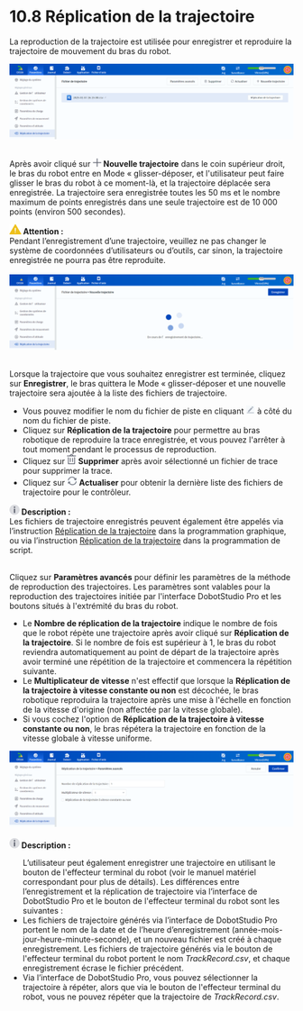 # 10.8 Réplication de la trajectoire

La reproduction de la trajectoire est utilisée pour enregistrer et reproduire la trajectoire de mouvement du bras du robot.

<div align=center><img src="images/track.png"/></div>

<br/>

Après avoir cliqué sur <img src="images/add_icon.png" height="15"/> **Nouvelle trajectoire** dans le coin supérieur droit, le bras du robot entre en Mode « glisser-déposer, et l'utilisateur peut faire glisser le bras du robot à ce moment-là, et la trajectoire déplacée sera enregistrée. La trajectoire sera enregistrée toutes les 50 ms et le nombre maximum de points enregistrés dans une seule trajectoire est de 10 000 points (environ 500 secondes).


<div class="caution1"><img src="../image/caution.png"  height="18" /><b> Attention : </b><div>Pendant l’enregistrement d’une trajectoire, veuillez ne pas changer le système de coordonnées d’utilisateurs ou d’outils, car sinon, la trajectoire enregistrée ne pourra pas être reproduite. </div></div>

<br/>

<div align=center><img src="images/track2.png"/></div>

<br/>

Lorsque la trajectoire que vous souhaitez enregistrer est terminée, cliquez sur **Enregistrer**, le bras quittera le Mode « glisser-déposer et une nouvelle trajectoire sera ajoutée à la liste des fichiers de trajectoire.

- Vous pouvez modifier le nom du fichier de piste en cliquant <img src="images/edit.png" height="15" /> à côté du nom du fichier de piste.
- Cliquez sur **Réplication de la trajectoire** pour permettre au bras robotique de reproduire la trace enregistrée, et vous pouvez l'arrêter à tout moment pendant le processus de reproduction.
- Cliquez sur <img src="images/del_icon.png" height="18"/> **Supprimer** après avoir sélectionné un fichier de trace pour supprimer la trace.
- Cliquez sur <img src="images/refresh_icon.png" height="18"/> **Actualiser** pour obtenir la dernière liste des fichiers de trajectoire pour le contrôleur.

<div class="info1"><img src="../image/info.png"  height="18" /><b> Description : </b><div>Les fichiers de trajectoire enregistrés peuvent également être appelés via l’instruction <a href="../blockly/move.md#track">Réplication de la trajectoire</a> dans la programmation graphique, ou via l’instruction <a href="../script/Motion.md#startpath">Réplication de la trajectoire</a> dans la programmation de script. </div></div>

<br/>

Cliquez sur **Paramètres avancés** pour définir les paramètres de la méthode de reproduction des trajectoires. Les paramètres sont valables pour la reproduction des trajectoires initiée par l'interface DobotStudio Pro et les boutons situés à l'extrémité du bras du robot.

- Le **Nombre de réplication de la trajectoire** indique le nombre de fois que le robot répète une trajectoire après avoir cliqué sur **Réplication de la trajectoire**. Si le nombre de fois est supérieur à 1, le bras du robot reviendra automatiquement au point de départ de la trajectoire après avoir terminé une répétition de la trajectoire et commencera la répétition suivante.
- Le **Multiplicateur de vitesse** n'est effectif que lorsque la **Réplication de la trajectoire à vitesse constante ou non** est décochée, le bras robotique reproduira la trajectoire après une mise à l'échelle en fonction de la vitesse d'origine (non affectée par la vitesse globale).
- Si vous cochez l'option de **Réplication de la trajectoire à vitesse constante ou non**, le bras répétera la trajectoire en fonction de la vitesse globale à vitesse uniforme.

<div align=center><img src="images/track_setting.png" /></div>

<br />

<div class="info1"><img src="../image/info.png"  height="18" /><b> Description : </b><div><ul>
    L’utilisateur peut également enregistrer une trajectoire en utilisant le bouton de l'effecteur terminal du robot (voir le manuel matériel correspondant pour plus de détails). Les différences entre l’enregistrement et la réplication de trajectoire via l’interface de DobotStudio Pro et le bouton de l'effecteur terminal du robot sont les suivantes : <br/><li>Les fichiers de trajectoire générés via l’interface de DobotStudio Pro portent le nom de la date et de l’heure d’enregistrement (année-mois-jour-heure-minute-seconde), et un nouveau fichier est créé à chaque enregistrement. Les fichiers de trajectoire générés via le bouton de l'effecteur terminal du robot portent le nom <i>TrackRecord.csv</i>, et chaque enregistrement écrase le fichier précédent. </li><li>Via l’interface de DobotStudio Pro, vous pouvez sélectionner la trajectoire à répéter, alors que via le bouton de l'effecteur terminal du robot, vous ne pouvez répéter que la trajectoire de <i>TrackRecord.csv</i>. </li>
    </ul></div></div>
